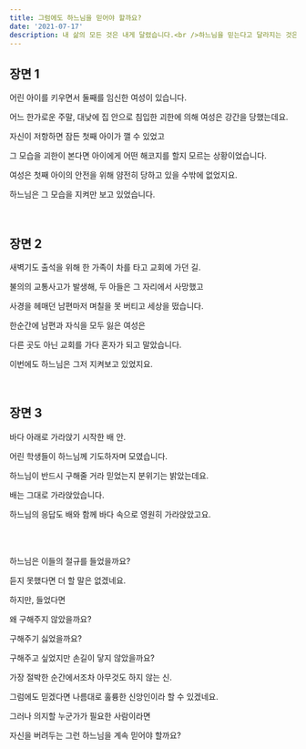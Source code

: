 ```yaml
---
title: 그럼에도 하느님을 믿어야 할까요?
date: '2021-07-17'
description: 내 삶의 모든 것은 내게 달렸습니다.<br />하느님을 믿는다고 달라지는 것은 없지요.<br />그럼에도 하느님을 믿어야 할 필요가 있을까요? 
---
```


## 장면 1

어린 아이를 키우면서 둘째를 임신한 여성이 있습니다.

어느 한가로운 주말, 대낮에 집 안으로 침입한 괴한에 의해 여성은 강간을 당했는데요.

자신이 저항하면 잠든 첫째 아이가 깰 수 있었고

그 모습을 괴한이 본다면 아이에게 어떤 해코지를 할지 모르는 상황이었습니다.

여성은 첫째 아이의 안전을 위해 얌전히 당하고 있을 수밖에 없었지요.

하느님은 그 모습을 지켜만 보고 있었습니다.

<br />

## 장면 2

새벽기도 출석을 위해 한 가족이 차를 타고 교회에 가던 길.

불의의 교통사고가 발생해, 두 아들은 그 자리에서 사망했고

사경을 헤매던 남편마저 며칠을 못 버티고 세상을 떴습니다.

한순간에 남편과 자식을 모두 잃은 여성은

다른 곳도 아닌 교회를 가다 혼자가 되고 말았습니다.

이번에도 하느님은 그저 지켜보고 있었지요.

<br />

## 장면 3

바다 아래로 가라앉기 시작한 배 안.

어린 학생들이 하느님께 기도하자며 모였습니다.

하느님이 반드시 구해줄 거라 믿었는지 분위기는 밝았는데요.

배는 그대로 가라앉았습니다.

하느님의 응답도 배와 함께 바다 속으로 영원히 가라앉았고요.

<br /><br />

하느님은 이들의 절규를 들었을까요?

듣지 못했다면 더 할 말은 없겠네요.

하지만, 들었다면

왜 구해주지 않았을까요?

구해주기 싫었을까요?

구해주고 싶었지만 손길이 닿지 않았을까요?

가장 절박한 순간에서조차 아무것도 하지 않는 신.

그럼에도 믿겠다면 나름대로 훌륭한 신앙인이라 할 수 있겠네요.

그러나 의지할 누군가가 필요한 사람이라면

자신을 버려두는 그런 하느님을 계속 믿어야 할까요?
